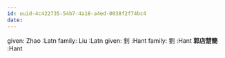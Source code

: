 ```yaml
---
id: uuid-4c422735-54b7-4a18-a4ed-0038f2f74bc4
date: 
---
```


given: Zhao :Latn
family: Liu :Latn
given: 釗 :Hant
family: 劉 :Hant
**郭店楚簡** :Hant